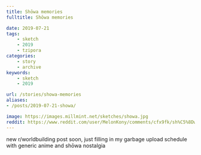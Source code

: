 ```yaml
---
title: Shōwa memories
fulltitle: Shōwa memories

date: 2019-07-21
tags:
    - sketch
    - 2019
    - tzipora
categories:
    - story
    - archive
keywords:
    - sketch
    - 2019

url: /stories/showa-memories
aliases:
- /posts/2019-07-21-showa/

image: https://images.millmint.net/sketches/showa.jpg
reddit: https://www.reddit.com/user/MelonKony/comments/cfx9fk/sh%C5%8Dwa_memories/
---
```


new r/worldbuilding post soon, just filling in my garbage upload schedule with generic anime and shōwa nostalgia
